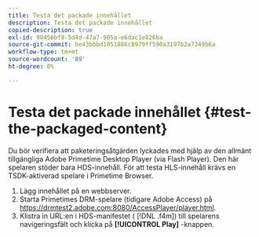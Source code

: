 ```yaml
---
title: Testa det packade innehållet
description: Testa det packade innehållet
copied-description: true
exl-id: 98456bf8-5d4d-47a7-905a-e6dac1e826ba
source-git-commit: be43bbbd1051886c8979ff590a3197b2a7249b6a
workflow-type: tm+mt
source-wordcount: '89'
ht-degree: 0%

---
```


# Testa det packade innehållet {#test-the-packaged-content}

Du bör verifiera att paketeringsåtgärden lyckades med hjälp av den allmänt tillgängliga Adobe Primetime Desktop Player (via Flash Player). Den här spelaren stöder bara HDS-innehåll. För att testa HLS-innehåll krävs en TSDK-aktiverad spelare i Primetime Browser.

1. Lägg innehållet på en webbserver.
1. Starta Primetimes DRM-spelare (tidigare Adobe Access) på https://drmtest2.adobe.com:8080/AccessPlayer/player.html.
1. Klistra in URL:en i HDS-manifestet ( [!DNL .f4m]) till spelarens navigeringsfält och klicka på **[!UICONTROL Play]** -knappen.
